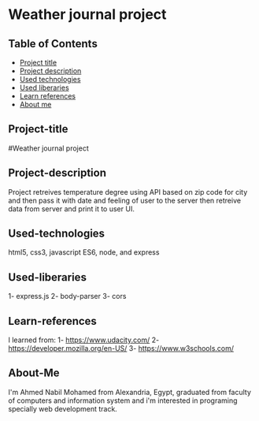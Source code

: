 # Weather journal project

## Table of Contents

* [Project title](#Project-title)
* [Project description](#Project-description)
* [Used technologies](#Used-technologies)
* [Used liberaries](#Used-liberaries)
* [Learn references](#Learn-references)
* [About me](#About-me)

## Project-title
#Weather journal project
## Project-description
Project retreives temperature degree using API based on zip code for city and then pass it with date and feeling of user to the server then retreive data from server and print it to user UI. 

## Used-technologies
html5, css3, javascript ES6, node, and express
## Used-liberaries
1- express.js
2- body-parser
3- cors
## Learn-references
I learned from:
 1- https://www.udacity.com/
 2- https://developer.mozilla.org/en-US/
 3- https://www.w3schools.com/

## About-Me
I'm Ahmed Nabil Mohamed from Alexandria, Egypt, graduated from faculty of computers and information system and i'm interested in programing specially web development track.